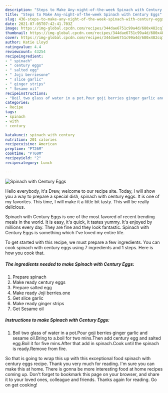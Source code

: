```yaml
---
description: "Steps to Make Any-night-of-the-week Spinach with Century Eggs"
title: "Steps to Make Any-night-of-the-week Spinach with Century Eggs"
slug: 436-steps-to-make-any-night-of-the-week-spinach-with-century-eggs
date: 2021-07-05T07:42:41.703Z
image: https://img-global.cpcdn.com/recipes/344dae6751c99a4d/680x482cq70/spinach-with-century-eggs-recipe-main-photo.jpg
thumbnail: https://img-global.cpcdn.com/recipes/344dae6751c99a4d/680x482cq70/spinach-with-century-eggs-recipe-main-photo.jpg
cover: https://img-global.cpcdn.com/recipes/344dae6751c99a4d/680x482cq70/spinach-with-century-eggs-recipe-main-photo.jpg
author: Katie Lloyd
ratingvalue: 4.4
reviewcount: 43254
recipeingredient:
- " spinach"
- " century eggs"
- " salted egg"
- " Joji berriesone"
- " slice garlic"
- " ginger strips"
- " Sesame oil"
recipeinstructions:
- "Boil two glass of water in a pot.Pour goji berries ginger garlic and sesame oil.Bring to a.boil for two mins.Then add century egg and salted egg.Boil it for five mins.After that add in spinach.Cook until the spinach is ready.Remove from fire."
categories:
- Recipe
tags:
- spinach
- with
- century

katakunci: spinach with century 
nutrition: 201 calories
recipecuisine: American
preptime: "PT26M"
cooktime: "PT60M"
recipeyield: "2"
recipecategory: Lunch

---
```



![Spinach with Century Eggs](https://img-global.cpcdn.com/recipes/344dae6751c99a4d/680x482cq70/spinach-with-century-eggs-recipe-main-photo.jpg)

Hello everybody, it's Drew, welcome to our recipe site. Today, I will show you a way to prepare a special dish, spinach with century eggs. It is one of my favorites. This time, I will make it a little bit tasty. This will be really delicious.

Spinach with Century Eggs is one of the most favored of recent trending meals in the world. It is easy, it's quick, it tastes yummy. It's enjoyed by millions every day. They are fine and they look fantastic. Spinach with Century Eggs is something which I've loved my entire life.




To get started with this recipe, we must prepare a few ingredients. You can cook spinach with century eggs using 7 ingredients and 1 steps. Here is how you cook that.

<!--inarticleads1-->

##### The ingredients needed to make Spinach with Century Eggs:

1. Prepare  spinach
1. Make ready  century eggs
1. Prepare  salted egg
1. Make ready  Joji berries.one
1. Get  slice garlic
1. Make ready  ginger strips
1. Get  Sesame oil




<!--inarticleads2-->

##### Instructions to make Spinach with Century Eggs:

1. Boil two glass of water in a pot.Pour goji berries ginger garlic and sesame oil.Bring to a.boil for two mins.Then add century egg and salted egg.Boil it for five mins.After that add in spinach.Cook until the spinach is ready.Remove from fire.




So that is going to wrap this up with this exceptional food spinach with century eggs recipe. Thank you very much for reading. I'm sure you can make this at home. There is gonna be more interesting food at home recipes coming up. Don't forget to bookmark this page on your browser, and share it to your loved ones, colleague and friends. Thanks again for reading. Go on get cooking!
